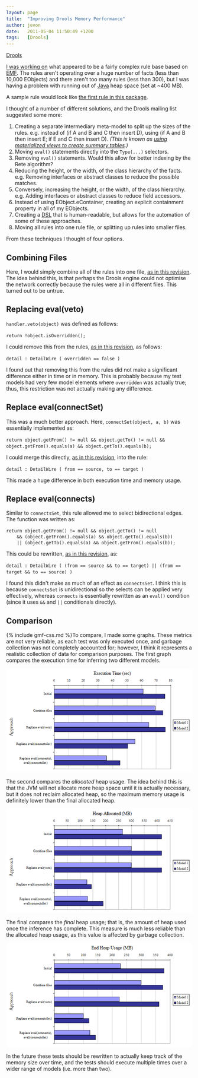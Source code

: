 ```yaml
---
layout: page
title:  "Improving Drools Memory Performance"
author: jevon
date:   2011-05-04 11:50:49 +1200
tags:   [Drools]
---
```


[Drools](drools.md)

<a href="http://www.mail-archive.com/rules-users@lists.jboss.org/msg14486.html">I was working on</a> what appeared to be a fairly complex rule base based on [EMF](emf.md). The rules aren't operating over a huge number of facts (less than 10,000 EObjects) and there aren't too many rules (less than 300), but I was having a problem with running out of [Java](java.md) heap space (set at ~400 MB).

A sample rule would look like <a href="http://iaml.googlecode.com/svn-history/r2491/trunk/org.openiaml.model.drools/rules/detail-wires.drl">the first rule in this package</a>.

I thought of a number of different solutions, and the Drools mailing list suggested some more:

1. Creating a separate intermediary meta-model to split up the sizes of the rules. e.g. instead of (if A and B and C then insert D), using (if A and B then insert E; if E and C then insert D). _(This is known as <a href="http://legacy.drools.codehaus.org/Large+Datasets+and+performance">using materialized views to create summary tables</a>.)_
1. Moving `eval()` statements directly into the `Type(...)` selectors.
1. Removing `eval()` statements. Would this allow for better indexing by the Rete algorithm?
1. Reducing the height, or the width, of the class hierarchy of the facts. e.g. Removing interfaces or abstract classes to reduce the possible matches.
1. Conversely, increasing the height, or the width, of the class hierarchy. e.g. Adding interfaces or abstract classes to reduce field accessors.
1. Instead of using EObject.eContainer, creating an explicit containment property in all of my EObjects.
1. Creating a [DSL](dsl.md) that is human-readable, but allows for the automation of some of these approaches.
1. Moving all rules into one rule file, or splitting up rules into smaller files.

From these techniques I thought of four options.

## Combining Files
Here, I would simply combine all of the rules into one file, <a href="http://code.google.com/p/iaml/source/detail?r=2474">as in this revision</a>. The idea behind this, is that perhaps the Drools engine could not optimise the network correctly because the rules were all in different files. This turned out to be untrue.

## Replacing eval(veto)
`handler.veto(object)` was defined as follows:

`return !object.isOverridden();`

I could remove this from the rules, <a href="http://code.google.com/p/iaml/source/detail?r=2470">as in this revision</a>, as follows:

`detail : DetailWire ( overridden == false )`

I found out that removing this from the rules did not make a significant difference either in time or in memory. This is probably because my test models had very few model elements where `overridden` was actually true; thus, this restriction was not actually making any difference.

## Replace eval(connectSet)
This was a much better approach. Here, `connectSet(object, a, b)` was essentially implemented as:

`return object.getFrom() != null && object.getTo() != null && object.getFrom().equals(a) && object.getTo().equals(b);`

I could merge this directly, <a href="http://code.google.com/p/iaml/source/detail?r=2472">as in this revision</a>, into the rule:

`detail : DetailWire ( from == source, to == target )`

This made a huge difference in both execution time and memory usage.

## Replace eval(connects)
Similar to `connectsSet`, this rule allowed me to select bidirectional edges. The function was written as:

```
return object.getFrom() != null && object.getTo() != null 
    && (object.getFrom().equals(a) && object.getTo().equals(b)) 
    || (object.getTo().equals(a) && object.getFrom().equals(b));
```

This could be rewritten, <a href="http://code.google.com/p/iaml/source/detail?r=2477">as in this revision</a>, as:

`detail : DetailWire ( (from == source && to == target) || (from == target && to == source) )`

I found this didn't make as much of an effect as `connectsSet`. I think this is because `connectsSet` is unidirectional so the selects can be applied very effectively, whereas `connects` is essentially rewritten as an `eval()` condition (since it uses `&&` and `||` conditionals directly).

## Comparison
{% include gmf-css.md %}To compare, I made some graphs. These metrics are not very reliable, as each test was only executed once, and garbage collection was not completely accounted for; however, I think it represents a realistic collection of data for comparison purposes. The first graph compares the execution time for inferring two different models.

<img src="/img/gmf/drools-time.png" class="gmf-left">

The second compares the _allocated_ heap usage. The idea behind this is that the JVM will not allocate more heap space until it is actually necessary, but it does not reclaim allocated heap, so the maximum memory usage is definitely lower than the final allocated heap.

<img src="/img/gmf/drools-allocated.png" class="gmf-left">

The final compares the _final_ heap usage; that is, the amount of heap used once the inference has complete. This measure is much less reliable than the allocated heap usage, as this value is affected by garbage collection.

<img src="/img/gmf/drools-used.png" class="gmf-left">

In the future these tests should be rewritten to actually keep track of the memory size over time, and the tests should execute multiple times over a wider range of models (i.e. more than two).
